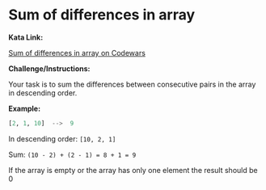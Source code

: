 # Sum of differences in array

**Kata Link:** 

[Sum of differences in array on Codewars](https://www.codewars.com/kata/5b73fe9fb3d9776fbf00009e/train/python)

**Challenge/Instructions:**

Your task is to sum the differences between consecutive pairs in the array in descending order.

**Example:**

```python
[2, 1, 10]  -->  9
```

In descending order: `[10, 2, 1]`

Sum: `(10 - 2) + (2 - 1) = 8 + 1 = 9`

If the array is empty or the array has only one element the result should be 0